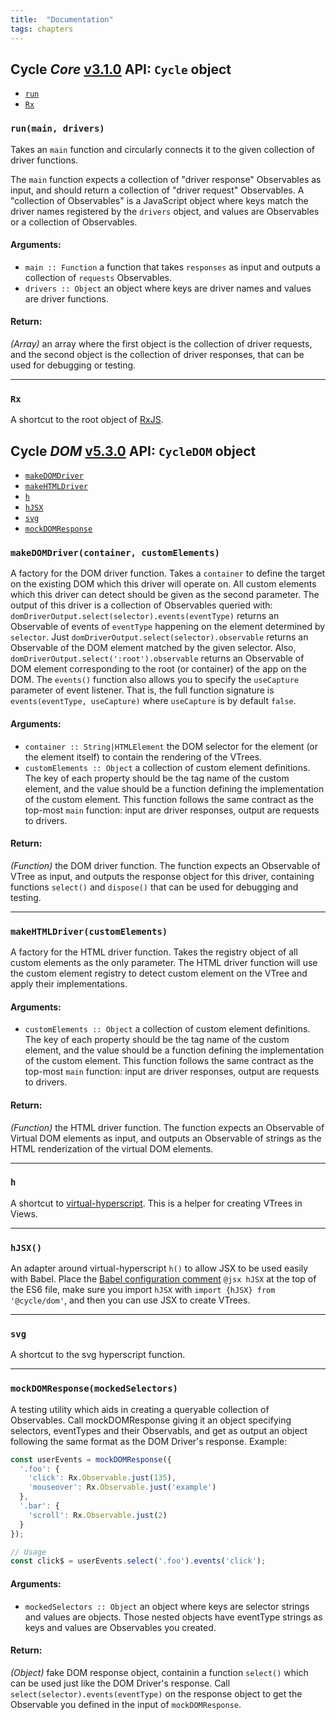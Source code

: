 ```yaml
---
title:  "Documentation"
tags: chapters
---
```


## Cycle *Core* [v3.1.0](https://github.com/cyclejs/cycle-core/releases/tag/v1.0.1) API: `Cycle` object

- [`run`](#run)
- [`Rx`](#Rx)

### <a id="run"></a> `run(main, drivers)`

Takes an `main` function and circularly connects it to the given collection
of driver functions.

The `main` function expects a collection of "driver response" Observables
as input, and should return a collection of "driver request" Observables.
A "collection of Observables" is a JavaScript object where
keys match the driver names registered by the `drivers` object, and values
are Observables or a collection of Observables.

#### Arguments:

- `main :: Function` a function that takes `responses` as input and outputs a collection of `requests` Observables.
- `drivers :: Object` an object where keys are driver names and values are driver functions.

#### Return:

*(Array)* an array where the first object is the collection of driver requests, and the second object is the collection of driver responses, that
can be used for debugging or testing.

- - -

### <a id="Rx"></a> `Rx`

A shortcut to the root object of
[RxJS](https://github.com/Reactive-Extensions/RxJS).

## Cycle *DOM* [v5.3.0](https://github.com/cyclejs/cycle-dom/releases/tag/v5.1.0) API: `CycleDOM` object

- [`makeDOMDriver`](#makeDOMDriver)
- [`makeHTMLDriver`](#makeHTMLDriver)
- [`h`](#h)
- [`hJSX`](#hJSX)
- [`svg`](#svg)
- [`mockDOMResponse`](#mockDOMResponse)

### <a id="makeDOMDriver"></a> `makeDOMDriver(container, customElements)`

A factory for the DOM driver function. Takes a `container` to define the
target on the existing DOM which this driver will operate on. All custom
elements which this driver can detect should be given as the second
parameter. The output of this driver is a collection of Observables queried
with: `domDriverOutput.select(selector).events(eventType)` returns an
Observable of events of `eventType` happening on the element determined by
`selector`. Just `domDriverOutput.select(selector).observable` returns
an Observable of the DOM element matched by the given selector. Also,
`domDriverOutput.select(':root').observable` returns an Observable of
DOM element corresponding to the root (or container) of the app on the DOM.
The `events()` function also allows you to specify the `useCapture`
parameter of event listener. That is, the full function signature is
`events(eventType, useCapture)` where `useCapture` is by default `false`.

#### Arguments:

- `container :: String|HTMLElement` the DOM selector for the element (or the element itself) to contain the rendering of the VTrees.
- `customElements :: Object` a collection of custom element definitions. The key of each property should be the tag name of the custom element, and
the value should be a function defining the implementation of the custom
element. This function follows the same contract as the top-most `main`
function: input are driver responses, output are requests to drivers.

#### Return:

*(Function)* the DOM driver function. The function expects an Observable of VTree as input, and outputs the response object for this
driver, containing functions `select()` and `dispose()` that can be used
for debugging and testing.

- - -

### <a id="makeHTMLDriver"></a> `makeHTMLDriver(customElements)`

A factory for the HTML driver function. Takes the registry object of all
custom elements as the only parameter. The HTML driver function will use
the custom element registry to detect custom element on the VTree and apply
their implementations.

#### Arguments:

- `customElements :: Object` a collection of custom element definitions. The key of each property should be the tag name of the custom element, and
the value should be a function defining the implementation of the custom
element. This function follows the same contract as the top-most `main`
function: input are driver responses, output are requests to drivers.

#### Return:

*(Function)* the HTML driver function. The function expects an Observable of Virtual DOM elements as input, and outputs an Observable of
strings as the HTML renderization of the virtual DOM elements.

- - -

### <a id="h"></a> `h`

A shortcut to [virtual-hyperscript](
https://github.com/Matt-Esch/virtual-dom/tree/master/virtual-hyperscript).
This is a helper for creating VTrees in Views.

- - -

### <a id="hJSX"></a> `hJSX()`

An adapter around virtual-hyperscript `h()` to allow JSX to be used easily
with Babel. Place the [Babel configuration comment](
http://babeljs.io/docs/advanced/transformers/other/react/) `@jsx hJSX` at
the top of the ES6 file, make sure you import `hJSX` with
`import {hJSX} from '@cycle/dom'`, and then you can use JSX to create
VTrees.

- - -

### <a id="svg"></a> `svg`

A shortcut to the svg hyperscript function.

- - -

### <a id="mockDOMResponse"></a> `mockDOMResponse(mockedSelectors)`

A testing utility which aids in creating a queryable collection of
Observables. Call mockDOMResponse giving it an object specifying selectors,
eventTypes and their Observabls, and get as output an object following the
same format as the DOM Driver's response. Example:

```js
const userEvents = mockDOMResponse({
  '.foo': {
    'click': Rx.Observable.just(135),
    'mouseover': Rx.Observable.just('example')
  },
  '.bar': {
    'scroll': Rx.Observable.just(2)
  }
});

// Usage
const click$ = userEvents.select('.foo').events('click');
```

#### Arguments:

- `mockedSelectors :: Object` an object where keys are selector strings and values are objects. Those nested objects have eventType strings as keys
and values are Observables you created.

#### Return:

*(Object)* fake DOM response object, containin a function `select()` which can be used just like the DOM Driver's response. Call
`select(selector).events(eventType)` on the response object to get the
Observable you defined in the input of `mockDOMResponse`.
